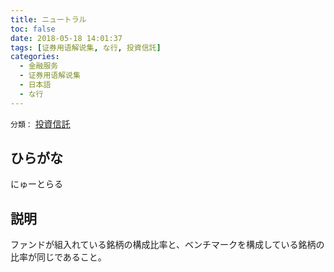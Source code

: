 ```yaml
---
title: ニュートラル
toc: false
date: 2018-05-18 14:01:37
tags: [证券用语解说集, な行, 投資信託]
categories:
  - 金融服务
  - 证券用语解说集
  - 日本語
  - な行
---
```


`分類：` [投資信託](/tags/投資信託/)

## ひらがな

にゅーとらる

## 説明

ファンドが組入れている銘柄の構成比率と、ベンチマークを構成している銘柄の比率が同じであること。
